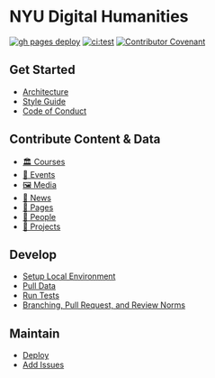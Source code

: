 # NYU Digital Humanities

[![gh pages deploy](https://github.com/nyu-dh/nyu-dh.github.io/actions/workflows/gh-pages-deploy.yml/badge.svg)](https://github.com/nyu-dh/nyu-dh.github.io/actions/workflows/gh-pages-deploy.yml) [![ci:test](https://github.com/nyu-dh/nyu-dh.github.io/actions/workflows/test.yml/badge.svg)](https://github.com/nyu-dh/nyu-dh.github.io/actions/workflows/test.yml) [![Contributor Covenant](https://img.shields.io/badge/Contributor%20Covenant-2.1-4baaaa.svg)](docs/code-of-conduct.md)

## **Get Started**
+ [Architecture](docs/architecture.md)
+ [Style Guide](docs/style-guide.md)
+ [Code of Conduct](docs/code_of_conduct.md)
## **Contribute Content & Data**
+ [🏛️ Courses](docs/guides/add-edit-courses.md)
+ [📆 Events](docs/guides/add-edit-events.md)
+ [🖼️ Media](docs/guides/add-edit-media.md)
+ [📰 News](docs/guides/add-edit-news.md)
+ [📝 Pages](docs/guides/add-edit-pages.md)
+ [👤 People](docs/guides/add-edit-people.md)
+ [🏺 Projects](docs/guides/add-edit-projects.md)
## **Develop**
+ [Setup Local Environment](docs/guides/setup-local-dev-environment.md)
+ [Pull Data](docs/guides/pull-data-from-google-sheets.md)
+ [Run Tests]()
+ [Branching, Pull Request, and Review Norms]()
## **Maintain**
+ [Deploy](docs/architecture.md#deployment)
+ [Add Issues]()
